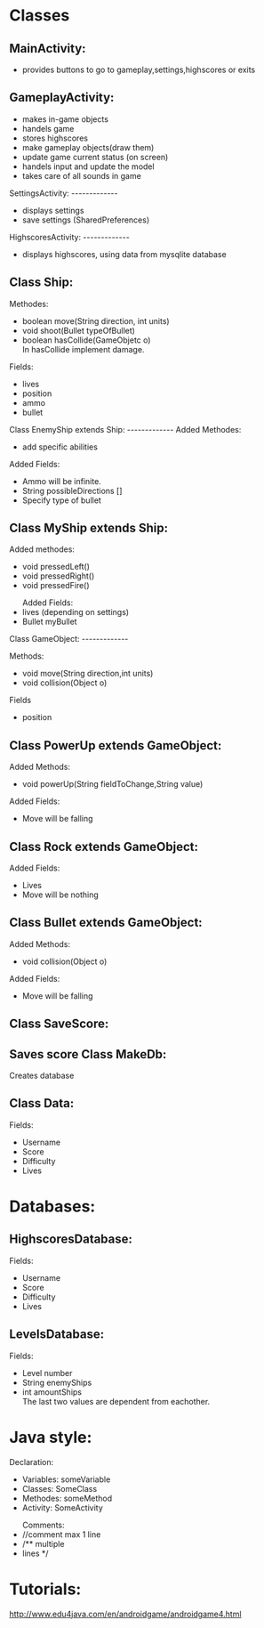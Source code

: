 Classes
=============

MainActivity:
-------------
<ul>
<li>provides buttons to go to gameplay,settings,highscores or exits</li>
</ul>


GameplayActivity:
-------------
<ul>
<li>makes in-game objects</li>
<li>handels game</li>
<li>stores highscores</li>
<li>make gameplay objects(draw them)</li>
<li>update game current status (on screen)</li>
<li>handels input and update the model</li>
<li>takes care of all sounds in game</li>
</ul>
SettingsActivity:
-------------
<ul>
<li>displays settings</li>
<li>save settings (SharedPreferences)</li>
</ul>
HighscoresActivity:
-------------
<ul>
<li>displays highscores, using data from mysqlite database</li>
</ul>



Class Ship:
-------------
Methodes:
<ul>
<li>boolean move(String direction, int units)</li>
<li>void shoot(Bullet typeOfBullet)</li>
<li>boolean hasCollide(GameObjetc o)</li>
In hasCollide implement damage.
</ul>
Fields:
<ul>
<li>lives</li>
<li>position</li>
<li>ammo</li>
<li>bullet</li>
</ul>
Class EnemyShip extends Ship:
-------------
Added Methodes:
<ul>
<li>add specific abilities</li>
</ul>
Added Fields:
<ul>
<li>Ammo will be infinite.</li>
<li>String possibleDirections []</li>
<li>Specify type of bullet</li>
</ul>


Class MyShip extends Ship:
-------------
Added methodes:
<ul>
<li>void pressedLeft()</li>
<li>void pressedRight()</li>
<li>void pressedFire()</li>
</ul>

<ul>
Added Fields:
<li>lives (depending on settings)</li>
<li>Bullet myBullet</li>
</ul>
Class GameObject:
-------------

Methods:
<ul>
<li>void move(String direction,int units)</li>
<li>void collision(Object o)</li>
</ul>
Fields
<ul>
<li>position</li>
</ul>


Class PowerUp extends GameObject:
-------------
Added Methods:
<ul>
<li>void powerUp(String fieldToChange,String value)</li>
</ul>

Added Fields:
<ul>
<li>Move will be falling</li>
</ul>

Class Rock extends GameObject:
-------------
Added Fields:
<ul>
<li>Lives</li>
<li>Move will be nothing</li>
</ul>



Class Bullet extends GameObject:
-------------

Added Methods:
<ul>
<li>void collision(Object o)</li>
</ul>

Added Fields:
<ul>
<li>Move will be falling</li>
</ul>

Class SaveScore:
-------------
Saves score
Class MakeDb: 
-------------
Creates database

Class Data:
-------------
Fields:
<ul>
<li>Username</li>
<li>Score</li>
<li>Difficulty</li>
<li>Lives</li>
</ul>


Databases:
=============

HighscoresDatabase:
-------------
Fields:
<ul>
<li>Username</li>
<li>Score</li>
<li>Difficulty</li>
<li>Lives</li>
</ul>

LevelsDatabase:
-------------
Fields:
<ul>
<li>Level number</li>
<li>String enemyShips</li>
<li>int amountShips</li>
The last two values are dependent from eachother.
</ul>

Java style:
=============
Declaration:
<ul>
<li>Variables: someVariable</li>
<li>Classes: SomeClass</li>
<li>Methodes: someMethod</li>
<li>Activity: SomeActivity</li>
</ul>
<ul>
Comments:
<li> //comment max 1 line </li>
<li>/** multiple</li>
<li>lines */</li>
</ul>

Tutorials:
=============
http://www.edu4java.com/en/androidgame/androidgame4.html
